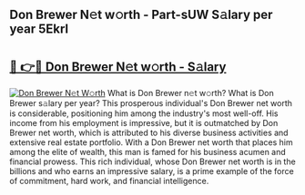## Don Brewer N𝚎t w𝚘rth - Part-sUW S𝚊lary per year 5Ekrl

# <h2><a href="http://gc1j4b2.nevu.top/?p=Don+Brewer">🔗 👉🔴 Don Brewer N𝚎t w𝚘rth - S𝚊lary</a></h2>

[![Don Brewer N𝚎t W𝚘rth](https://i.imgur.com/Oavwk0R.jpeg)](http://gc1j4b2.nevu.top/?p=Don+Brewer)
What is Don Brewer n𝚎t w𝚘rth? What is Don Brewer s𝚊lary per year?
This prosperous individual's Don Brewer net worth is considerable, positioning him among the industry's most well-off. His income from his employment is impressive, but it is outmatched by Don Brewer net worth, which is attributed to his diverse business activities and extensive real estate portfolio. With a Don Brewer net worth that places him among the elite of wealth, this man is famed for his business acumen and financial prowess. This rich individual, whose Don Brewer net worth is in the billions and who earns an impressive salary, is a prime example of the force of commitment, hard work, and financial intelligence.
